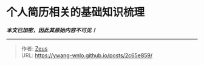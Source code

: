 # 个人简历相关的基础知识梳理

_**本文已加密，因此其原始内容不可见！**_

---

> 作者: [Zeus](https://github.com/ywang-wnlo)  
> URL: https://ywang-wnlo.github.io/posts/2c65e859/  

